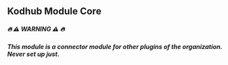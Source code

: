 ## Kodhub Module Core

##### **🔥 ⚠️ WARNING ⚠️ 🔥** 
_**This module is a connector module for other plugins of the organization. Never set up just.**_

